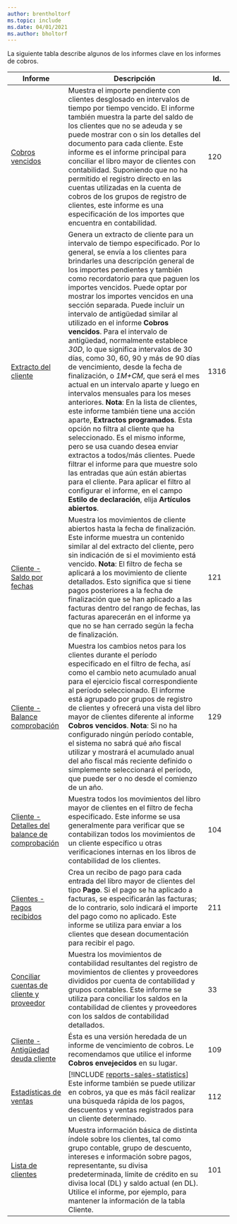 ```yaml
---
author: brentholtorf
ms.topic: include
ms.date: 04/01/2021
ms.author: bholtorf
---
```


La siguiente tabla describe algunos de los informes clave en los informes de cobros.

| Informe | Descripción | Id. | 
|--|--|--|
| [Cobros vencidos](https://businesscentral.dynamics.com?report=120) | Muestra el importe pendiente con clientes desglosado en intervalos de tiempo por tiempo vencido. El informe también muestra la parte del saldo de los clientes que no se adeuda y se puede mostrar con o sin los detalles del documento para cada cliente. Este informe es el informe principal para conciliar el libro mayor de clientes con contabilidad. Suponiendo que no ha permitido el registro directo en las cuentas utilizadas en la cuenta de cobros de los grupos de registro de clientes, este informe es una especificación de los importes que encuentra en contabilidad. | 120 |
| [Extracto del cliente](https://businesscentral.dynamics.com?report=1316) | Genera un extracto de cliente para un intervalo de tiempo especificado. Por lo general, se envía a los clientes para brindarles una descripción general de los importes pendientes y también como recordatorio para que paguen los importes vencidos. Puede optar por mostrar los importes vencidos en una sección separada. Puede incluir un intervalo de antigüedad similar al utilizado en el informe **Cobros vencidos**. Para el intervalo de antigüedad, normalmente establece *30D*, lo que significa intervalos de 30 días, como 30, 60, 90 y más de 90 días de vencimiento, desde la fecha de finalización, o *1M+CM*, que será el mes actual en un intervalo aparte y luego en intervalos mensuales para los meses anteriores. **Nota**: En la lista de clientes, este informe también tiene una acción aparte, **Extractos programados**. Esta opción no filtra al cliente que ha seleccionado. Es el mismo informe, pero se usa cuando desea enviar extractos a todos/más clientes. Puede filtrar el informe para que muestre solo las entradas que aún están abiertas para el cliente. Para aplicar el filtro al configurar el informe, en el campo **Estilo de declaración**, elija **Artículos abiertos**. | 1316 |
| [Cliente - Saldo por fechas](https://businesscentral.dynamics.com?report=121) | Muestra los movimientos de cliente abiertos hasta la fecha de finalización. Este informe muestra un contenido similar al del extracto del cliente, pero sin indicación de si el movimiento está vencido. **Nota**: El filtro de fecha se aplicará a los movimiento de cliente detallados. Esto significa que si tiene pagos posteriores a la fecha de finalización que se han aplicado a las facturas dentro del rango de fechas, las facturas aparecerán en el informe ya que no se han cerrado según la fecha de finalización. | 121 | 
| [Cliente - Balance comprobación](https://businesscentral.dynamics.com?report=129) | Muestra los cambios netos para los clientes durante el período especificado en el filtro de fecha, así como el cambio neto acumulado anual para el ejercicio fiscal correspondiente al período seleccionado. El informe está agrupado por grupos de registro de clientes y ofrecerá una vista del libro mayor de clientes diferente al informe **Cobros vencidos**. **Nota**: Si no ha configurado ningún período contable, el sistema no sabrá qué año fiscal utilizar y mostrará el acumulado anual del año fiscal más reciente definido o simplemente seleccionará el período, que puede ser o no desde el comienzo de un año.| 129 |
| [Cliente - Detalles del balance de comprobación](https://businesscentral.dynamics.com?report=104) | Muestra todos los movimientos del libro mayor de clientes en el filtro de fecha especificado. Este informe se usa generalmente para verificar que se contabilizan todos los movimientos de un cliente específico u otras verificaciones internas en los libros de contabilidad de los clientes. | 104 |
| [Clientes - Pagos recibidos](https://businesscentral.dynamics.com?report=211) | Crea un recibo de pago para cada entrada del libro mayor de clientes del tipo **Pago**. Si el pago se ha aplicado a facturas, se especificarán las facturas; de lo contrario, solo indicará el importe del pago como no aplicado. Este informe se utiliza para enviar a los clientes que desean documentación para recibir el pago.| 211 |
| [Conciliar cuentas de cliente y proveedor](https://businesscentral.dynamics.com?report=33) | Muestra los movimientos de contabilidad resultantes del registro de movimientos de clientes y proveedores divididos por cuenta de contabilidad y grupos contables. Este informe se utiliza para conciliar los saldos en la contabilidad de clientes y proveedores con los saldos de contabilidad detallados. | 33 |
| [Cliente - Antigüedad deuda cliente](https://businesscentral.dynamics.com?report=109)| Ésta es una versión heredada de un informe de vencimiento de cobros. Le recomendamos que utilice el informe **Cobros envejecidos** en su lugar. | 109 |
| [Estadísticas de ventas](https://businesscentral.dynamics.com?report=112) | [!INCLUDE [reports-sales-statistics](reports-sales-statistics.md)]<br>Este informe también se puede utilizar en cobros, ya que es más fácil realizar una búsqueda rápida de los pagos, descuentos y ventas registrados para un cliente determinado.| 112 |
| [Lista de clientes](https://businesscentral.dynamics.com?report=101) | Muestra información básica de distinta índole sobre los clientes, tal como grupo contable, grupo de descuento, intereses e información sobre pagos, representante, su divisa predeterminada, límite de crédito en su divisa local (DL) y saldo actual (en DL). Utilice el informe, por ejemplo, para mantener la información de la tabla Cliente.| 101 |